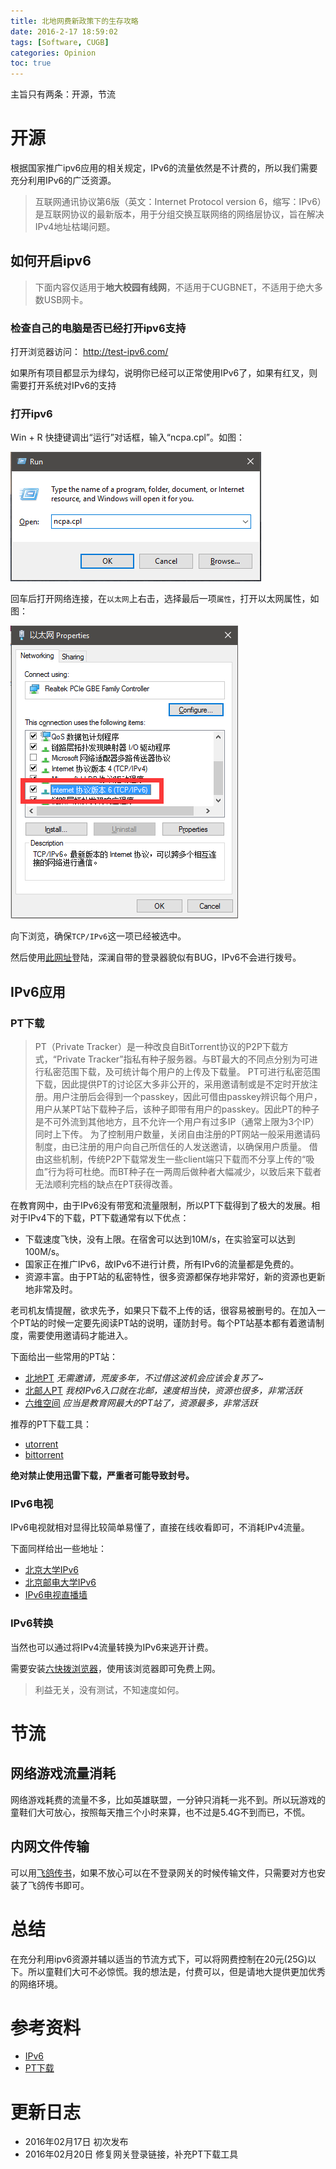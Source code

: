 ```yaml
---
title: 北地网费新政策下的生存攻略
date: 2016-2-17 18:59:02
tags: [Software, CUGB]
categories: Opinion
toc: true
---
```


主旨只有两条：开源，节流

<!-- more -->

# 开源

根据国家推广ipv6应用的相关规定，IPv6的流量依然是不计费的，所以我们需要充分利用IPv6的广泛资源。

> 互联网通讯协议第6版（英文：Internet Protocol version 6，缩写：IPv6）是互联网协议的最新版本，用于分组交换互联网络的网络层协议，旨在解决IPv4地址枯竭问题。

## 如何开启ipv6

> 下面内容仅适用于**地大校园有线网**，不适用于CUGBNET，不适用于绝大多数USB网卡。

### 检查自己的电脑是否已经打开ipv6支持

打开浏览器访问： http://test-ipv6.com/

如果所有项目都显示为绿勾，说明你已经可以正常使用IPv6了，如果有红叉，则需要打开系统对IPv6的支持

### 打开ipv6

Win + R 快捷键调出“运行”对话框，输入“ncpa.cpl”。如图：

![Win+R](/imgs/opinion/ipv6-1.png)

回车后打开网络连接，在`以太网`上右击，选择最后一项`属性`，打开以太网属性，如图：

![以太网属性](/imgs/opinion/ipv6-2.png)

向下浏览，确保`TCP/IPv6`这一项已经被选中。

然后使用[此网址](http://gate.cugbteam.org)登陆，深澜自带的登录器貌似有BUG，IPv6不会进行拨号。

## IPv6应用

### PT下载

> PT（Private Tracker）是一种改良自BitTorrent协议的P2P下载方式，“Private Tracker”指私有种子服务器。与BT最大的不同点分别为可进行私密范围下载，及可统计每个用户的上传及下载量。
PT可进行私密范围下载，因此提供PT的讨论区大多非公开的，采用邀请制或是不定时开放注册。用户注册后会得到一个passkey，因此可借由passkey辨识每个用户，用户从某PT站下载种子后，该种子即带有用户的passkey。因此PT的种子是不可外流到其他地方，且不允许一个用户有过多IP（通常上限为3个IP）同时上下传。
为了控制用户数量，关闭自由注册的PT网站一般采用邀请码制度，由已注册的用户向自己所信任的人发送邀请，以确保用户质量。
借由这些机制，传统P2P下载常发生一些client端只下载而不分享上传的“吸血”行为将可杜绝。而BT种子在一两周后做种者大幅减少，以致后来下载者无法顺利完档的缺点在PT获得改善。

在教育网中，由于IPv6没有带宽和流量限制，所以PT下载得到了极大的发展。相对于IPv4下的下载，PT下载通常有以下优点：

- 下载速度飞快，没有上限。在宿舍可以达到10M/s，在实验室可以达到100M/s。
- 国家正在推广IPv6，故IPv6不进行计费，所有IPv6的流量都是免费的。
- 资源丰富。由于PT站的私密特性，很多资源都保存地非常好，新的资源也更新地非常及时。

老司机友情提醒，欲求先予，如果只下载不上传的话，很容易被删号的。在加入一个PT站的时候一定要先阅读PT站的说明，谨防封号。每个PT站基本都有着邀请制度，需要使用邀请码才能进入。

下面给出一些常用的PT站：

- [北地PT](http://pt.cugb.edu.cn) *无需邀请，荒废多年，不过借这波机会应该会复苏了~*
- [北邮人PT](http://bt.byr.cn/) *我校IPv6入口就在北邮，速度相当快，资源也很多，非常活跃*
- [六维空间](http://bt.neu6.edu.cn/) *应当是教育网最大的PT站了，资源最多，非常活跃*

推荐的PT下载工具：
- [utorrent](http://ll.www.utorrent.com/intl/en/)
- [bittorrent](http://www.bittorrent.com/)

**绝对禁止使用迅雷下载，严重者可能导致封号。**

### IPv6电视

IPv6电视就相对显得比较简单易懂了，直接在线收看即可，不消耗IPv4流量。

下面同样给出一些地址：

- [北京大学IPv6](http://ipv6.pku.edu.cn/)
- [北京邮电大学IPv6](http://ipv6.neu.edu.cn/)
- [IPv6电视直播墙](http://iptv.pdsu6.edu.cn/)

### IPv6转换

当然也可以通过将IPv4流量转换为IPv6来逃开计费。

需要安装[六快拨浏览器](http://www.6kuaibo.com/)，使用该浏览器即可免费上网。

> 利益无关，没有测试，不知速度如何。

# 节流

## 网络游戏流量消耗

网络游戏耗费的流量不多，比如英雄联盟，一分钟只消耗一兆不到。所以玩游戏的童鞋们大可放心，按照每天撸三个小时来算，也不过是5.4G不到而已，不慌。

## 内网文件传输

可以用[飞鸽传书](http://www.ipmsg.org.cn/)，如果不放心可以在不登录网关的时候传输文件，只需要对方也安装了飞鸽传书即可。

# 总结

在充分利用ipv6资源并辅以适当的节流方式下，可以将网费控制在20元(25G)以下。所以童鞋们大可不必惊慌。我的想法是，付费可以，但是请地大提供更加优秀的网络环境。

# 参考资料

- [IPv6](https://zh.wikipedia.org/wiki/IPv6)
- [PT下载](https://zh.wikipedia.org/wiki/PT%E4%B8%8B%E8%BC%89)

# 更新日志
- 2016年02月17日 初次发布
- 2016年02月20日 修复网关登录链接，补充PT下载工具